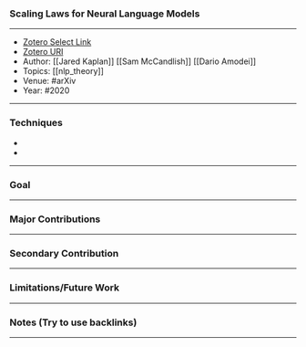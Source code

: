 ### Scaling Laws for Neural Language Models

---
- [Zotero Select Link](zotero://select/groups/2480461/items/AR8UUGFZ)
- [Zotero URI](https://www.zotero.org/groups/2480461/items/AR8UUGFZ)
- Author: [[Jared Kaplan]] [[Sam McCandlish]] [[Dario Amodei]]
- Topics: [[nlp_theory]]
- Venue: #arXiv 
- Year: #2020
---
### Techniques
-
-
---
### Goal
---
### Major Contributions
---
### Secondary Contribution
---
### Limitations/Future Work
---
### Notes (Try to use backlinks)
---
